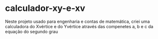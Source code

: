 # calculador-xy-e-xv
Neste projeto usado para engenharia e contas de matemática, criei uma calculadora do Xvértice e do Yvértice através das compenetes a, b e c da equação do segundo grau

